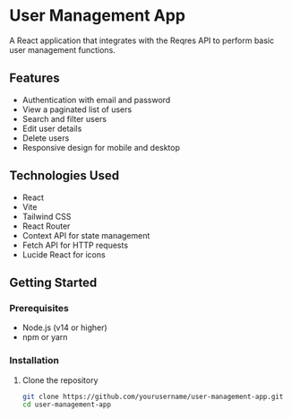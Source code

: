 # User Management App

A React application that integrates with the Reqres API to perform basic user management functions.

## Features

- Authentication with email and password
- View a paginated list of users
- Search and filter users
- Edit user details
- Delete users
- Responsive design for mobile and desktop

## Technologies Used

- React
- Vite
- Tailwind CSS
- React Router
- Context API for state management
- Fetch API for HTTP requests
- Lucide React for icons

## Getting Started

### Prerequisites

- Node.js (v14 or higher)
- npm or yarn

### Installation

1. Clone the repository
   ```bash
   git clone https://github.com/yourusername/user-management-app.git
   cd user-management-app
